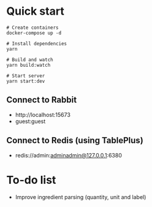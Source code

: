 # Quick start
```
# Create containers
docker-compose up -d

# Install dependencies
yarn

# Build and watch
yarn build:watch

# Start server
yarn start:dev
```

## Connect to Rabbit
 - http://localhost:15673
 - guest:guest

## Connect to Redis (using TablePlus)
 - redis://admin:adminadmin@127.0.0.1:6380
 
# To-do list
 - Improve ingredient parsing (quantity, unit and label)